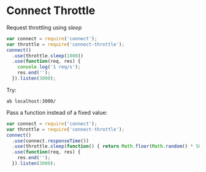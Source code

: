 # Connect Throttle

Request throttling using _sleep_

```js
var connect = require('connect');
var throttle = require('connect-throttle');
connect()
  .use(throttle.sleep(1000))
  .use(function(req, res) {
    console.log('1 req/s');
    res.end('');
  }).listen(3000);
```

Try:

    ab localhost:3000/


Pass a function instead of a fixed value:

```js
var connect = require('connect');
var throttle = require('connect-throttle');
connect()
  .use(connect.responseTime())
  .use(throttle.sleep(function() { return Math.floor(Math.random() * 500); }))
  .use(function(req, res) {
    res.end('');
  }).listen(3000);
```

